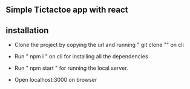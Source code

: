 ## Simple Tictactoe app with react



## installation

* Clone the project by copying the url and running " git clone <url> "" on cli 

* Run " npm i " on cli for installing all the dependencies

* Run " npm start " for running the local server.

* Open localhost:3000 on browser 



